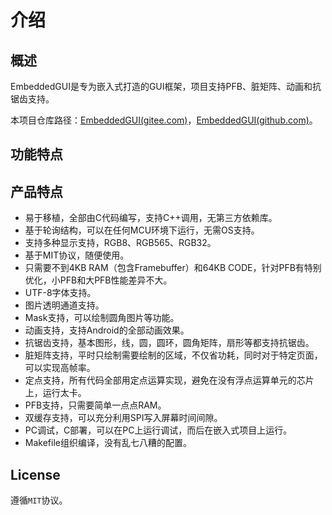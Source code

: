 # 介绍

## 概述

EmbeddedGUI是专为嵌入式打造的GUI框架，项目支持PFB、脏矩阵、动画和抗锯齿支持。

本项目仓库路径：[EmbeddedGUI(gitee.com)](https://gitee.com/embeddedgui/EmbeddedGUI)，[EmbeddedGUI(github.com)](https://github.com/EmbeddedGUI/EmbeddedGUI)。



## 功能特点


## 产品特点

- 易于移植，全部由C代码编写，支持C++调用，无第三方依赖库。
- 基于轮询结构，可以在任何MCU环境下运行，无需OS支持。
- 支持多种显示支持，RGB8、RGB565、RGB32。
- 基于MIT协议，随便使用。
- 只需要不到4KB RAM（包含Framebuffer）和64KB CODE，针对PFB有特别优化，小PFB和大PFB性能差异不大。
- UTF-8字体支持。
- 图片透明通道支持。
- Mask支持，可以绘制圆角图片等功能。
- 动画支持，支持Android的全部动画效果。
- 抗锯齿支持，基本图形，线，圆，圆环，圆角矩阵，扇形等都支持抗锯齿。
- 脏矩阵支持，平时只绘制需要绘制的区域，不仅省功耗，同时对于特定页面，可以实现高帧率。
- 定点支持，所有代码全部用定点运算实现，避免在没有浮点运算单元的芯片上，运行太卡。
- PFB支持，只需要简单一点点RAM。
- 双缓存支持，可以充分利用SPI写入屏幕时间间隙。
- PC调试，C部署，可以在PC上运行调试，而后在嵌入式项目上运行。
- Makefile组织编译，没有乱七八糟的配置。

## License

遵循`MIT`协议。





